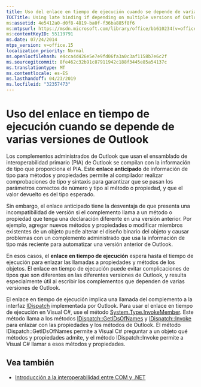 ```yaml
---
title: Uso del enlace en tiempo de ejecución cuando se depende de varias versiones de Outlook
TOCTitle: Using late binding if depending on multiple versions of Outlook
ms:assetid: 4e5412a0-d0f8-4819-ba0f-f36ba885f8f6
ms:mtpsurl: https://msdn.microsoft.com/library/office/bb610234(v=office.15)
ms:contentKeyID: 55119791
ms.date: 07/24/2014
mtps_version: v=office.15
localization_priority: Normal
ms.openlocfilehash: e4cca4d426e5e7e9fd06fa3a0c3af1158b7e6c2f
ms.sourcegitcommit: 8fe462c32b91c87911942c188f3445e85a54137c
ms.translationtype: MT
ms.contentlocale: es-ES
ms.lasthandoff: 04/23/2019
ms.locfileid: "32357473"
---
```

# <a name="using-late-binding-if-depending-on-multiple-versions-of-outlook"></a>Uso del enlace en tiempo de ejecución cuando se depende de varias versiones de Outlook

Los complementos administrados de Outlook que usan el ensamblado de interoperabilidad primario (PIA) de Outlook se compilan con la información de tipo que proporciona el PIA. Este **enlace anticipado** de información de tipo para métodos y propiedades permite al compilador realizar comprobaciones de tipo y sintaxis para garantizar que se pasan los parámetros correctos de número y tipo al método o propiedad, y que el valor devuelto es del tipo esperado. 

Sin embargo, el enlace anticipado tiene la desventaja de que presenta una incompatibilidad de versión si el complemento llama a un método o propiedad que tenga una declaración diferente en una versión anterior. Por ejemplo, agregar nuevos métodos y propiedades o modificar miembros existentes de un objeto puede alterar el diseño binario del objeto y causar problemas con un complemento administrado que usa la información de tipo más reciente para automatizar una versión anterior de Outlook. 

En esos casos, el **enlace en tiempo de ejecución** espera hasta el tiempo de ejecución para enlazar las llamadas a propiedades y métodos de los objetos. El enlace en tiempo de ejecución puede evitar complicaciones de tipos que son diferentes en las diferentes versiones de Outlook, y resulta especialmente útil al escribir los complementos que dependen de varias versiones de Outlook.

El enlace en tiempo de ejecución implica una llamada del complemento a la interfaz [IDispatch](https://docs.microsoft.com/windows/desktop/api/oaidl/nn-oaidl-idispatch) implementada por Outlook. Para usar el enlace en tiempo de ejecución en Visual C\#, use el método [System.Type.InvokeMember](https://docs.microsoft.com/dotnet/api/system.type.invokemember?view=netframework-4.7.2). Este método llama a los métodos [IDispatch::GetIDsOfNames](https://docs.microsoft.com/windows/desktop/api/oaidl/nf-oaidl-idispatch-getidsofnames) y [IDispatch::Invoke](https://docs.microsoft.com/windows/desktop/api/oaidl/nf-oaidl-idispatch-invoke) para enlazar con las propiedades y los métodos de Outlook. El método IDispatch::GetIDsOfNames permite a Visual C\# preguntar a un objeto qué métodos y propiedades admite, y el método IDispatch::Invoke permite a Visual C\# llamar a esos métodos y propiedades. 

<!-- PAGES 404 
For more information about using late binding in C\#, see [KB 302902: Binding for Office Automation Servers with Visual C\# .NET](https://go.microsoft.com/fwlink/?linkid=88971). For more information about using late binding in Visual Basic, see [KB 304661: How to Use Visual Basic .NET for Binding for Office Automation Servers](https://go.microsoft.com/fwlink/?linkid=88972).

Note that late binding requires obtaining a DispID for every method or property, so late binding generally does not perform as well as early binding. For more information about how early binding compares with late binding, see [KB 245115: Using Early Binding and Late Binding in Automation](https://go.microsoft.com/fwlink/?linkid=88973). -->

## <a name="see-also"></a>Vea también

- [Introducción a la interoperabilidad entre COM y .NET](introduction-to-interoperability-between-com-and-net.md)


